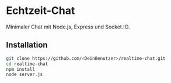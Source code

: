 # Echtzeit-Chat

Minimaler Chat mit Node.js, Express und Socket.IO.

## Installation

```bash
git clone https://github.com/<DeinBenutzer>/realtime-chat.git
cd realtime-chat
npm install
node server.js
